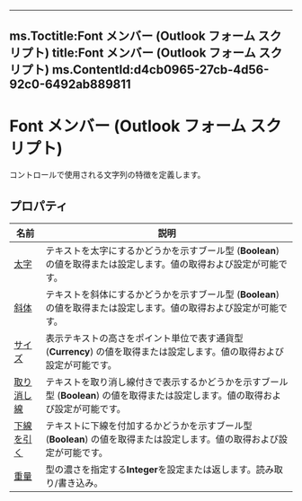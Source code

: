 

---
ms.Toctitle:Font メンバー (Outlook フォーム スクリプト)
title:Font メンバー (Outlook フォーム スクリプト)
ms.ContentId:d4cb0965-27cb-4d56-92c0-6492ab889811
---
# Font メンバー (Outlook フォーム スクリプト)




コントロールで使用される文字列の特徴を定義します。

## プロパティ

|**名前**|**説明**|
|---|---|
|[太字](b1b11748-53e7-0bcd-5c5e-3ad4d4b232b0)|テキストを太字にするかどうかを示すブール型 (**Boolean**) の値を取得または設定します。値の取得および設定が可能です。|
|[斜体](6039a14a-0d45-c170-e03c-1fc5dbe640a0)|テキストを斜体にするかどうかを示すブール型 (**Boolean**) の値を取得または設定します。値の取得および設定が可能です。|
|[サイズ](45c7c608-3446-63e0-3b50-3e8d3727c984)|表示テキストの高さをポイント単位で表す通貨型 (**Currency**) の値を取得または設定します。値の取得および設定が可能です。|
|[取り消し線](a64a3ee7-717e-c988-e2e4-200e8dfc3b38)|テキストを取り消し線付きで表示するかどうかを示すブール型 (**Boolean**) の値を取得または設定します。値の取得および設定が可能です。|
|[下線を引く](d24a6e56-bcb7-7cf4-c31c-d8a2920fbd86)|テキストに下線を付加するかどうかを示すブール型 (**Boolean**) の値を取得または設定します。値の取得および設定が可能です。|
|[重量](674d5bd0-3cf7-1330-5d3c-7b742bb3df7c.md)|型の濃さを指定する**Integer**を設定または返します。読み取り/書き込み。|





